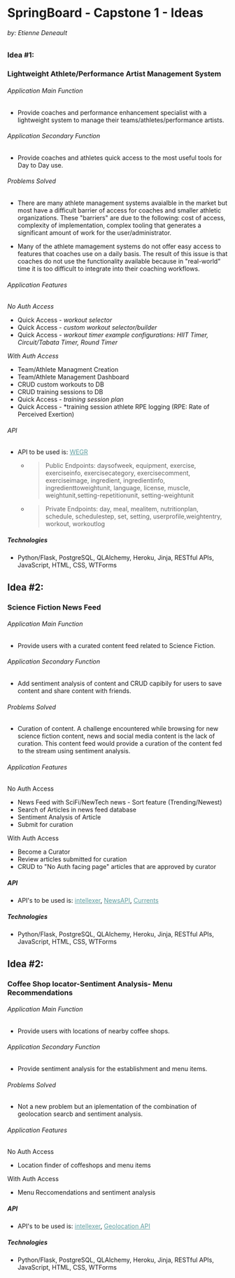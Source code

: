 # SpringBoard - Capstone 1 - Ideas
###### by: Etienne Deneault

### Idea #1:

### Lightweight Athlete/Performance Artist Management System

###### Application Main Function

* Provide coaches and performance enhancement specialist with a lightweight system to manage their teams/athletes/performance artists.

###### Application Secondary Function
* Provide coaches and athletes quick access to the most useful tools for Day to Day use.

###### Problems Solved

* There are many athlete management systems avaialble in the market but most have a difficult barrier of access for coaches and smaller athletic organizations.  These "barriers" are due to the following: cost of access, complexity of implementation, complex tooling that generates a significant amount of work for the user/administrator.

* Many of the athlete mamagement systems do not offer easy access to features that coaches use on a daily basis.  The result of this issue is that coaches do not use the functionality available because in "real-world" time it is too difficult to integrate into their coaching workflows.

###### Application Features

*No Auth Access*
* Quick Access - *workout selector*
* Quick Access - *custom workout selector/builder*
* Quick Access - *workout timer example configurations:  HIIT Timer, Circuit/Tabata Timer, Round Timer*

*With Auth Access*

* Team/Athlete Managment Creation
* Team/Athlete Management Dashboard
* CRUD custom workouts to DB 
* CRUD training sessions to DB
* Quick Access - *training session plan*
* Quick Access - *training session athlete RPE logging (RPE: Rate of Perceived Exertion)

   

###### API

* API to be used is: <a style="color: CadetBlue" href="https://wger.de/en/software/api">WEGR</a>
    * >Public Endpoints: 
    daysofweek, equipment, exercise, exerciseinfo, exercisecategory, exercisecomment, exerciseimage, ingredient, ingredientinfo, ingredienttoweightunit, language, license, muscle, weightunit,setting-repetitionunit, setting-weightunit

    * >Private Endpoints: day, meal, mealitem, nutritionplan, schedule, schedulestep, set, setting, userprofile,weightentry, workout, workoutlog

##### Technologies
* Python/Flask, PostgreSQL, QLAlchemy, Heroku, Jinja, RESTful APIs, JavaScript, HTML, CSS, WTForms


## Idea #2:

### Science Fiction News Feed 

###### Application Main Function

* Provide users with a curated content feed related to Science Fiction.

###### Application Secondary Function
* Add sentiment analysis of content and CRUD capibily for users to save content
and share content with friends.


###### Problems Solved

* Curation of content.  A challenge encountered while browsing for new science fiction content, news and social media content is the lack of curation.  This content feed would provide a curation of the content fed to the stream using sentiment analysis.

###### Application Features

 No Auth Access
* News Feed with SciFi/NewTech news - Sort feature (Trending/Newest)
* Search of Articles in news feed database
* Sentiment Analysis of Article
* Submit for curation 

With Auth Access

* Become a Curator
* Review articles submitted for curation
* CRUD to "No Auth facing page" articles that are approved by curator

##### API

* API's to be used is: <a style="color: CadetBlue" href="http://demo.intellexer.com/">intellexer</a>, <a style="color: CadetBlue" href="https://newsapi.org/docs/client-libraries/python">NewsAPI</a>,  <a style="color: CadetBlue" href="https://currentsapi.services/en">Currents</a>
                        

##### Technologies
* Python/Flask, PostgreSQL, QLAlchemy, Heroku, Jinja, RESTful APIs, JavaScript, HTML, CSS, WTForms


## Idea #2:

### Coffee Shop locator-Sentiment Analysis- Menu Recommendations 

###### Application Main Function

* Provide users with locations of nearby coffee shops.

###### Application Secondary Function
* Provide sentiment analysis for the establishment and menu items.


###### Problems Solved

* Not a new problem but an iplementation of the combination of geolocation searcb and sentiment analysis.

###### Application Features

 No Auth Access
* Location finder of coffeshops and menu items

With Auth Access

* Menu Reccomendations and sentiment analysis

##### API

* API's to be used is: <a style="color: CadetBlue" href="http://demo.intellexer.com/">intellexer</a>, <a style="color: CadetBlue" href="https://developers.google.com/maps/documentation/geolocation/overview">Geolocation API</a>
                        

##### Technologies
* Python/Flask, PostgreSQL, QLAlchemy, Heroku, Jinja, RESTful APIs, JavaScript, HTML, CSS, WTForms

